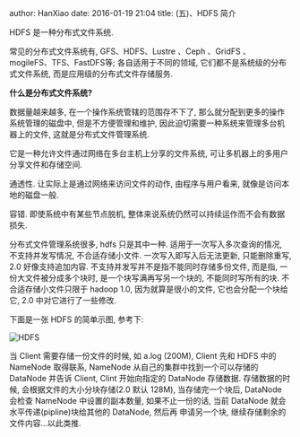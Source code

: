 author: HanXiao
date: 2016-01-19 21:04
title: (五)、HDFS 简介

HDFS 是一种分布式文件系统.

常见的分布式文件系统有, GFS、HDFS、Lustre 、Ceph 、GridFS 、mogileFS、TFS、FastDFS等;
各自适用于不同的领域, 它们都不是系统级的分布式文件系统, 而是应用级的分布式文件存储服务.

**什么是分布式文件系统?**

数据量越来越多, 在一个操作系统管辖的范围存不下了, 那么就分配到更多的操作系统管理的磁盘中, 但是不方便管理和维护, 因此迫切需要一种系统来管理多台机器上的文件, 这就是分布式文件管理系统.

它是一种允许文件通过网络在多台主机上分享的文件系统, 可让多机器上的多用户分享文件和存储空间.

通透性. 让实际上是通过网络来访问文件的动作, 由程序与用户看来, 就像是访问本地的磁盘一般.

容错. 即使系统中有某些节点脱机, 整体来说系统仍然可以持续运作而不会有数据损失.

分布式文件管理系统很多, hdfs 只是其中一种. 适用于一次写入多次查询的情况, 不支持并发写情况, 不合适存储小文件.
一次写入即写入后无法更新, 只能删除重写, 2.0 好像支持追加内容.
不支持并发写并不是指不能同时存储多份文件, 而是指, 一份大文件被分成多个块时, 是一个块写满再写另一个块的, 不能同时写所有的块.
不合适存储小文件只限于 hadoop 1.0, 因为就算是很小的文件, 它也会分配一个块给它, 2.0 中对它进行了一些修改.

下面是一张 HDFS 的简单示图, 参考下:

![HDFS](http://i61.tinypic.com/dwcpw9.jpg)

当 Client 需要存储一份文件的时候, 如 a.log (200M), Client 先和 HDFS 中的 NameNode 取得联系, NameNode 从自己的集群中找到一个可以存储的 DataNode 并告诉 Client, Clint 开始向指定的 DataNode 存储数据.
存储数据的时候, 会根据文件的大小分块存储(2.0 默认 128M), 当存储完一个块后, DataNode 会检查 NameNode 中设置的副本数量, 如果不止一份的话, 当前 DataNode 就会水平传递(pipline)块给其他的 DataNode, 然后再
申请另一个块, 继续存储剩余的文件内容…以此类推.
